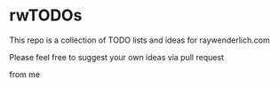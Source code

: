 # rwTODOs

This repo is a collection of TODO lists and ideas for raywenderlich.com

Please feel free to suggest your own ideas via pull request

from me
